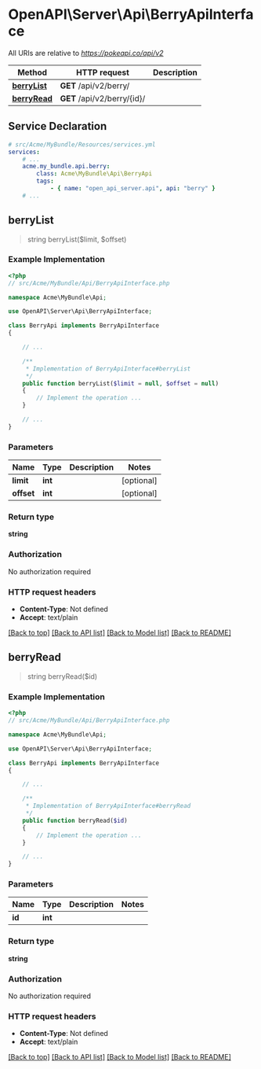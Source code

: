 # OpenAPI\Server\Api\BerryApiInterface

All URIs are relative to *https://pokeapi.co/api/v2*

Method | HTTP request | Description
------------- | ------------- | -------------
[**berryList**](BerryApiInterface.md#berryList) | **GET** /api/v2/berry/ | 
[**berryRead**](BerryApiInterface.md#berryRead) | **GET** /api/v2/berry/{id}/ | 


## Service Declaration
```yaml
# src/Acme/MyBundle/Resources/services.yml
services:
    # ...
    acme.my_bundle.api.berry:
        class: Acme\MyBundle\Api\BerryApi
        tags:
            - { name: "open_api_server.api", api: "berry" }
    # ...
```

## **berryList**
> string berryList($limit, $offset)



### Example Implementation
```php
<?php
// src/Acme/MyBundle/Api/BerryApiInterface.php

namespace Acme\MyBundle\Api;

use OpenAPI\Server\Api\BerryApiInterface;

class BerryApi implements BerryApiInterface
{

    // ...

    /**
     * Implementation of BerryApiInterface#berryList
     */
    public function berryList($limit = null, $offset = null)
    {
        // Implement the operation ...
    }

    // ...
}
```

### Parameters

Name | Type | Description  | Notes
------------- | ------------- | ------------- | -------------
 **limit** | **int**|  | [optional]
 **offset** | **int**|  | [optional]

### Return type

**string**

### Authorization

No authorization required

### HTTP request headers

 - **Content-Type**: Not defined
 - **Accept**: text/plain

[[Back to top]](#) [[Back to API list]](../../README.md#documentation-for-api-endpoints) [[Back to Model list]](../../README.md#documentation-for-models) [[Back to README]](../../README.md)

## **berryRead**
> string berryRead($id)



### Example Implementation
```php
<?php
// src/Acme/MyBundle/Api/BerryApiInterface.php

namespace Acme\MyBundle\Api;

use OpenAPI\Server\Api\BerryApiInterface;

class BerryApi implements BerryApiInterface
{

    // ...

    /**
     * Implementation of BerryApiInterface#berryRead
     */
    public function berryRead($id)
    {
        // Implement the operation ...
    }

    // ...
}
```

### Parameters

Name | Type | Description  | Notes
------------- | ------------- | ------------- | -------------
 **id** | **int**|  |

### Return type

**string**

### Authorization

No authorization required

### HTTP request headers

 - **Content-Type**: Not defined
 - **Accept**: text/plain

[[Back to top]](#) [[Back to API list]](../../README.md#documentation-for-api-endpoints) [[Back to Model list]](../../README.md#documentation-for-models) [[Back to README]](../../README.md)

